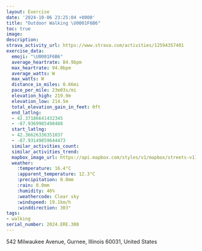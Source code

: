 ```yaml
---
layout: Exercise
date: '2024-10-06 23:25:04 +0000'
title: "Outdoor Walking \U0001F6B6"
toc: true
image:
description:
strava_activity_url: https://www.strava.com/activities/12594357401
exercise_data:
  emoji: "\U0001F6B6"
  average_heartrate: 84.9bpm
  max_heartrate: 94.0bpm
  average_watts: W
  max_watts: W
  distance_in_miles: 0.66mi
  pace_per_mile: 23m03s/mi
  elevation_high: 219.9m
  elevation_low: 214.5m
  total_elevation_gain_in_feet: 0ft
  end_latlng:
  - 42.37186641432345
  - -87.9369985498488
  start_latlng:
  - 42.36626336351037
  - -87.93149859644473
  similar_activities_count:
  similar_activities_trend:
  mapbox_image_url: https://api.mapbox.com/styles/v1/mapbox/streets-v11/static/path-5+787af2-1.0(_braGtkuwOMIOQWy%40GMICQ%40IDIJcA~AeCbCEPCp%40H%60AHVLXb%40PLL%40H%3FVYhACFUTGZ%3FRFRDHPJGj%40EFc%40BQNM%3Fi%40D%5BVM%40UPUJ),pin-s-s+e5b22e(-87.93291,42.36848),pin-s-f+89ae00(-87.93652,42.37085)/auto/800x800?access_token=pk.eyJ1Ijoiam9zaGJlY2ttYW4iLCJhIjoiY205eWR2aDd1MWZ6djJrbXc4a3M0bWZleiJ9.XiG9OWkNcZk2QzjJbxLB4A
  weather:
    :temperature: 16.4°C
    :apparent_temperature: 12.3°C
    :precipitation: 0.0mm
    :rain: 0.0mm
    :humidity: 46%
    :weathercode: Clear sky
    :windspeed: 19.1km/h
    :winddirection: 303°
tags:
- walking
serial_number: 2024.ERE.308
---
```

542 Milwaukee Avenue, Gurnee, Illinois 60031, United States
